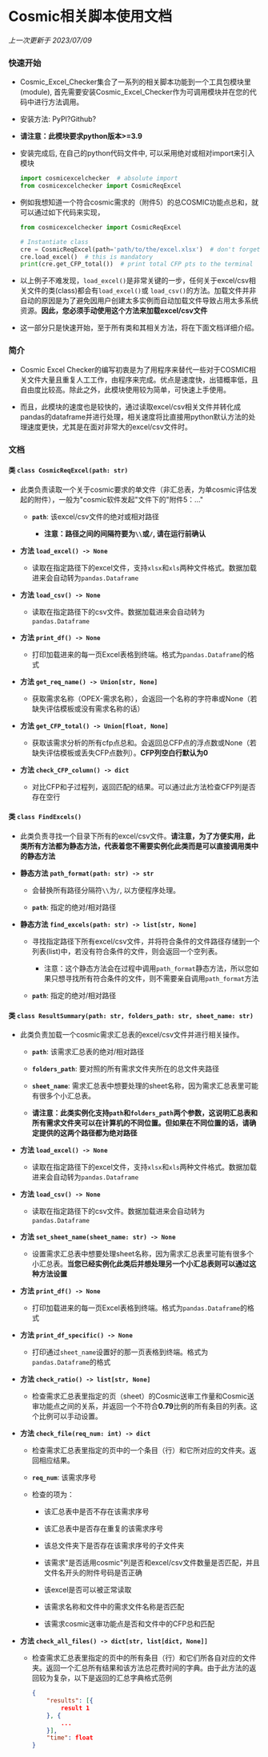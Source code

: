 # Cosmic相关脚本使用文档

*上一次更新于 2023/07/09*



### 快速开始

- Cosmic_Excel_Checker集合了一系列的相关脚本功能到一个工具包模块里(module), 首先需要安装Cosmic_Excel_Checker作为可调用模块并在您的代码中进行方法调用。

- 安装方法: PyPI?Github?

- **请注意：此模块要求python版本>=3.9**

- 安装完成后, 在自己的python代码文件中, 可以采用绝对或相对import来引入模块
  
  ```python
  import cosmicexcelchecker  # absolute import
  from cosmicexcelchecker import CosmicReqExcel
  ```

- 例如我想知道一个符合cosmic需求的（附件5）的总COSMIC功能点总和，就可以通过如下代码来实现，
  
  ```python
  from cosmicexcelchecker import CosmicReqExcel
  
  # Instantiate class
  cre = CosmicReqExcel(path='path/to/the/excel.xlsx')  # don't forget to replace path
  cre.load_excel()  # this is mandatory
  print(cre.get_CFP_total())  # print total CFP pts to the terminal
  ```

- 以上例子不难发现，`load_excel()`是非常关键的一步，任何关于excel/csv相关文件的类(class)都会有`load_excel()`或 `load_csv()`的方法。加载文件并非自动的原因是为了避免因用户创建太多实例而自动加载文件导致占用太多系统资源。**因此，您必须手动使用这个方法来加载excel/csv文件**

- 这一部分只是快速开始，至于所有类和其相关方法，将在下面文档详细介绍。



### 简介

- Cosmic Excel Checker的编写初衷是为了用程序来替代一些对于COSMIC相关文件大量且重复人工工作，由程序来完成。优点是速度快，出错概率低，且自由度比较高。除此之外，此模块使用较为简单，可快速上手使用。

- 而且，此模块的速度也是较快的，通过读取excel/csv相关文件并转化成pandas的dataframe并进行处理，相关速度将比直接用python默认方法的处理速度更快，尤其是在面对非常大的excel/csv文件时。



### 文档

#### 类 `class CosmicReqExcel(path: str)`

- 此类负责读取一个关于cosmic要求的单文件（非汇总表，为单cosmic评估发起的附件），一般为"cosmic软件发起"文件下的"附件5：..."
  
  - **`path`**: 该excel/csv文件的绝对或相对路径
    
    - **注意：路径之间的间隔符要为`\\`或`/`, 请在运行前确认**

- **方法 `load_excel() -> None`**
  
  - 读取在指定路径下的excel文件，支持`xlsx`和`xls`两种文件格式。数据加载进来会自动转为`pandas.Dataframe`

- **方法 `load_csv() -> None`**
  
  - 读取在指定路径下的csv文件。数据加载进来会自动转为`pandas.Dataframe`

- **方法 `print_df() -> None`**
  
  - 打印加载进来的每一页Excel表格到终端。格式为`pandas.Dataframe`的格式

- **方法 `get_req_name() -> Union[str, None]`**
  
  - 获取需求名称（OPEX-需求名称），会返回一个名称的字符串或None（若缺失评估模板或没有需求名称的话）

- **方法 `get_CFP_total() -> Union[float, None]`**
  
  - 获取该需求分析的所有cfp点总和。会返回总CFP点的浮点数或None（若缺失评估模板或丢失CFP点数列）。**CFP列空白行默认为0**

- **方法 `check_CFP_column() -> dict`**
  
  - 对比CFP和子过程列，返回匹配的结果。可以通过此方法检查CFP列是否存在空行



#### 类 `class FindExcels()`

- 此类负责寻找一个目录下所有的excel/csv文件。**请注意，为了方便实用，此类所有方法都为静态方法，代表着您不需要实例化此类而是可以直接调用类中的静态方法**

- **静态方法 `path_format(path: str) -> str`**
  
  - 会替换所有路径分隔符`\\`为`/`, 以方便程序处理。
  
  - **`path`**: 指定的绝对/相对路径

- **静态方法 `find_excels(path: str) -> list[str, None]`**
  
  - 寻找指定路径下所有excel/csv文件，并将符合条件的文件路径存储到一个列表(list)中，若没有符合条件的文件，则会返回一个空列表。 
    
    - 注意：这个静态方法会在过程中调用`path_format`静态方法，所以您如果只想寻找所有符合条件的文件，则不需要亲自调用`path_format`方法
  
  - **`path`**: 指定的绝对/相对路径



#### 类 `class ResultSummary(path: str, folders_path: str, sheet_name: str)`

- 此类负责加载一个cosmic需求汇总表的excel/csv文件并进行相关操作。
  
  - **`path`**: 该需求汇总表的绝对/相对路径
  
  - **`folders_path`**: 要对照的所有需求文件夹所在的总文件夹路径
  
  - **`sheet_name`**: 需求汇总表中想要处理的sheet名称，因为需求汇总表里可能有很多个小汇总表。
  
  - **请注意：此类实例化支持`path`和`folders_path`两个参数，这说明汇总表和所有需求文件夹可以在计算机的不同位置。但如果在不同位置的话，请确定提供的这两个路径都为绝对路径**

- **方法 `load_excel() -> None`**
  
  - 读取在指定路径下的excel文件，支持`xlsx`和`xls`两种文件格式。数据加载进来会自动转为`pandas.Dataframe`

- **方法 `load_csv() -> None`**
  
  - 读取在指定路径下的csv文件。数据加载进来会自动转为`pandas.Dataframe`

- **方法 `set_sheet_name(sheet_name: str) -> None`**
  
  - 设置需求汇总表中想要处理sheet名称，因为需求汇总表里可能有很多个小汇总表。**当您已经实例化此类后并想处理另一个小汇总表则可以通过这种方法设置**

- **方法 `print_df() -> None`**
  
  - 打印加载进来的每一页Excel表格到终端。格式为`pandas.Dataframe`的格式

- **方法 `print_df_specific() -> None`**
  
  - 打印通过`sheet_name`设置好的那一页表格到终端。格式为`pandas.Dataframe`的格式

- **方法 `check_ratio() -> list[str, None]`**
  
  - 检查需求汇总表里指定的页（sheet）的Cosmic送审工作量和Cosmic送审功能点之间的关系，并返回一个不符合**0.79**比例的所有条目的列表。这个比例可以手动设置。

- **方法 `check_file(req_num: int) -> dict`**
  
  - 检查需求汇总表里指定的页中的一个条目（行）和它所对应的文件夹。返回相应结果。
  
  - **`req_num`**: 该需求序号
  
  - 检查的项为：
    
    - 该汇总表中是否不存在该需求序号
    
    - 该汇总表中是否存在重复的该需求序号
    
    - 该总文件夹下是否存在该需求序号的子文件夹
    
    - 该需求"是否适用cosmic"列是否和excel/csv文件数量是否匹配，并且文件名开头的附件号码是否正确
    
    - 该excel是否可以被正常读取
    
    - 该需求名称和文件中的需求文件名称是否匹配
    
    - 该需求cosmic送审功能点是否和文件中的CFP总和匹配

- **方法 `check_all_files() -> dict[str, list[dict, None]]`**
  
  - 检查需求汇总表里指定的页中的所有条目（行）和它们所各自对应的文件夹。返回一个汇总所有结果和该方法总花费时间的字典。由于此方法的返回较为复杂，以下是返回的汇总字典格式范例
    
    ```json
    {
        "results": [{
            result 1
        }, {
            ...
        }],
        "time": float
    }
    ```
